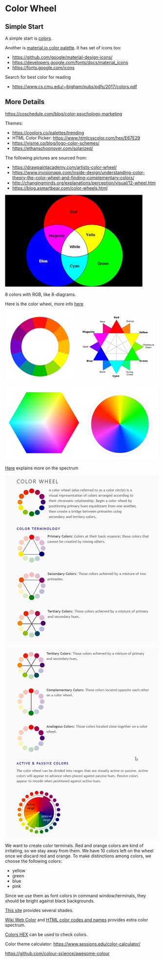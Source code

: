 # Color Wheel

## Simple Start
A simple start is [colors](https://htmlpreview.github.io/?https://github.com/psilons/system-setup-notes/blob/master/colors/colors.html).

Another is [material.io color palette](https://material.io/archive/guidelines/style/color.html#color-color-palette).
It has set of icons too:
- https://github.com/google/material-design-icons/
- https://developers.google.com/fonts/docs/material_icons
- https://fonts.google.com/icons

Search for best color for reading
- https://www.cs.cmu.edu/~jbigham/pubs/pdfs/2017/colors.pdf

## More Details

https://coschedule.com/blog/color-psychology-marketing

Themes:
- https://coolors.co/palettes/trending
- HTML Color Picker: https://www.htmlcsscolor.com/hex/E67E29
- https://visme.co/blog/logo-color-schemes/
- https://ethanschoonover.com/solarized/


The following pictures are sourced from:
- https://drawpaintacademy.com/artists-color-wheel/
- https://www.invisionapp.com/inside-design/understanding-color-theory-the-color-wheel-and-finding-complementary-colors/
- http://changingminds.org/explanations/perception/visual/12-wheel.htm
- https://blog.asmartbear.com/color-wheels.html

![rgb](rgb.png)

8 colors with RGB, like 8-diagrams.

Here is the color wheel, more info [here](https://en.wikipedia.org/wiki/Harmony_(color))

![color wheel](12_color_wheel.png)

![color cube](color_cube_disk.png)

[Here](https://worqx.com/color/color_wheel.htm) explains more on the spectrum

![cwe](color_wheel_explained.png)

![cwe](color_wheel_explained2.png)

We want to create color terminals.
Red and orange colors are kind of irritating, so we stay away from them.
We have 10 colors left on the wheel once we discard red and orange.
To make distinctions among colors, we choose the following colors:
- yellow
- green
- blue
- pink

Since we use them as font colors in command window/terminals, they should be
bright against black backgrounds.

[This site](https://graf1x.com/category/color-shades/) provides several shades.

[Wiki Web Color](https://en.wikipedia.org/wiki/Web_colors) and
[HTML color codes and names](https://www.computerhope.com/htmcolor.htm#color-codes)
provides extra color spectrum.

[Colors HEX](https://www.w3schools.com/colors/colors_hexadecimal.asp) can be used
to check colors.

Color theme calculator: https://www.sessions.edu/color-calculator/

https://github.com/colour-science/awesome-colour
